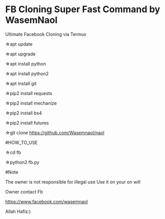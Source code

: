 # FB Cloning Super Fast Command by WasemNaol
Ultimate Facebook Cloning via Termux 

☆apt update

☆apt upgrade

☆apt install python

☆apt install python2

☆apt install git

☆pip2 install requests

☆pip2 install mechanize

☆pip2 install bs4

☆pip2 install futures

☆git clone https://github.com/Wasemnaol/naol

#HOW_TO_USE

☆cd fb

☆python2 fb.py

#Note

The owner is not responsible for illegal use Use it on your on will

Owner contact Fb

https://www.facebook.com/wasemnaol

Allah Hafiz:)
